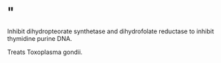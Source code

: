 # "

Inhibit dihydropteorate synthetase and dihydrofolate reductase to inhibit thymidine purine DNA.

Treats Toxoplasma gondii.
